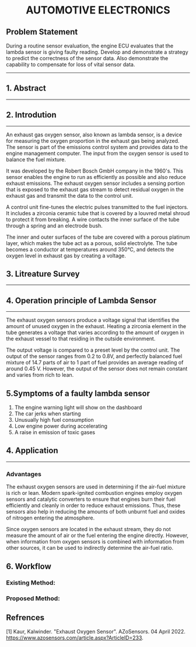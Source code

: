 
<center><h1>AUTOMOTIVE ELECTRONICS</h1></center>

## Problem Statement

During a routine sensor evaluation, the engine ECU evaluates that the lambda sensor is giving faulty reading. Develop and demonstrate a strategy to predict the correctness of the sensor data. Also demonstrate the capability to compensate for loss of vital sensor data.

---
## 1. Abstract

---

## 2. Introdution
---
An exhaust gas oxygen sensor, also known as lambda sensor, is a device for measuring the oxygen proportion in the exhaust gas being analyzed. The sensor is part of the emissions control system and provides data to the engine management computer. The input from the oxygen sensor is used to balance the fuel mixture.

It was developed by the Robert Bosch GmbH company in the 1960's. This sensor enables the engine to run as efficiently as possible and also reduce exhaust emissions. The exhaust oxygen sensor includes a sensing portion that is exposed to the exhaust gas stream to detect residual oxygen in the exhaust gas and transmit the data to the control unit.

A control unit fine-tunes the electric pulses transmitted to the fuel injectors. It includes a zirconia ceramic tube that is covered by a louvred metal shroud to protect it from breaking. A wire contacts the inner surface of the tube through a spring and an electrode bush.

The inner and outer surfaces of the tube are covered with a porous platinum layer, which makes the tube act as a porous, solid electrolyte. The tube becomes a conductor at temperatures around 350°C, and detects the oxygen level in exhaust gas by creating a voltage.

## 3. Litreature Survey
---


## 4. Operation principle of Lambda Sensor
---
The exhaust oxygen sensors produce a voltage signal that identifies the amount of unused oxygen in the exhaust. Heating a zirconia element in the tube generates a voltage that varies according to the amount of oxygen in the exhaust vessel to that residing in the outside environment.

The output voltage is compared to a preset level by the control unit. The output of the sensor ranges from 0.2 to 0.8V, and perfectly balanced fuel mixture of 14.7 parts of air to 1 part of fuel provides an average reading of around 0.45 V. However, the output of the sensor does not remain constant and varies from rich to lean.

## 5.Symptoms of a faulty lambda sensor
1. The engine warning light will show on the dashboard
2. The car jerks when starting
3. Unusually high fuel consumption
4. Low engine power during accelerating
5. A raise in emission of toxic gases




## 4. Application
---
### Advantages
The exhaust oxygen sensors are used in determining if the air-fuel mixture is rich or lean. Modern spark-ignited combustion engines employ oxygen sensors and catalytic converters to ensure that engines burn their fuel efficiently and cleanly in order to reduce exhaust emissions. Thus, these sensors also help in reducing the amounts of both unburnt fuel and oxides of nitrogen entering the atmosphere.

Since oxygen sensors are located in the exhaust stream, they do not measure the amount of air or the fuel entering the engine directly. However, when information from oxygen sensors is combined with information from other sources, it can be used to indirectly determine the air-fuel ratio.




## 6. Workflow
### Existing Method:


### Proposed Method:




## Refrences

[1] Kaur, Kalwinder. "Exhaust Oxygen Sensor". AZoSensors. 04 April 2022. <https://www.azosensors.com/article.aspx?ArticleID=233>.


